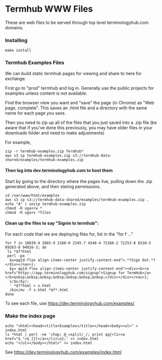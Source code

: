 
# Termhub WWW Files
These are web files to be served through top level terminologyhub.com domains.

### Installing

    make install

### Termhub Examples Files

We can build static termhub pages for viewing and share to here for exchange. 

First go to "prod" termhub and log in.  Generally use the public projects for examples unless content is not available.

Find the browser view you want and "save" the page (in Chrome) as "Web page, complete".  This saves an .html file and a directory with the same name for each page you save.

Then you need to zip up all of the files that you just saved into a .zip file
(be aware that if you've done this previously, you may have older files in your
downloads folder and need to make adjustments)

For example,

```
zip -r termhub-examples.zip Termhub*
aws s3 cp termhub-examples.zip s3://termhub-data-shared/examples/termhub-examples.zip
```

#### Then log into dev.terminologyhub.com to host them

Start by going to the directory where the pages live, pulling down the .zip
generated above, and then steting permissions.

```
cd /var/www/html/examples
aws s3 cp s3://termhub-data-shared/examples/termhub-examples.zip .
echo "A" | unzip termhub-examples.zip
chmod -R uga+rw *
chmod -R uga+x *files
```

#### Clean up the files to say "Signin to termhub":

For each code that we are deploying files for, list in the "for f ..."

```
for f in 10839-9 2085-9 2160-0 2345-7 4548-4 72166-2 72253-8 8310-5 89263-8 94016-3; do
 ls *$f*html
 perl -pe '
  $x=qq{d-flex align-items-center justify-content-end">.*?Sign Out.*?</div></nav>};
  $y= qq{d-flex align-items-center justify-content-end"><div><b><a href="https://app.terminologyhub.com/signup">Signup for TermHub</a></b>&nbsp;&nbsp;&nbsp;&nbsp;&nbsp;&nbsp;&nbsp;</div></div></nav>};
  s/$x/$y/;
  ' *$f*html > x.html
  /bin/mv -f x.html *$f*.html
done
```

To see each file, use https://dev.terminologyhub.com/examples/<filename>


### Make the index page

```
echo "<html><head><title>Examples</title></head><body><ul>" > index.html
ls *html | perl -ne 'chop; @_=split/_/; print qq{<li><a href="$_">$_[2]</a></li>\n};' >> index.html
echo "</ul></body></html>" >> index.html
```

See https://dev.terminologyhub.com/examples/index.html

